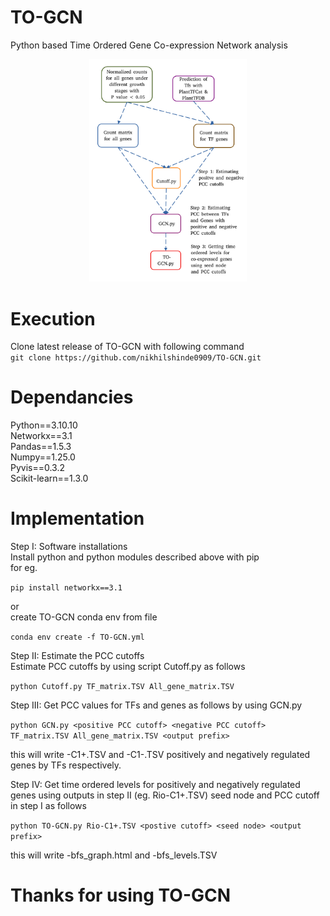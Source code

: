 # TO-GCN
Python based Time Ordered Gene Co-expression Network analysis
<p align="center">
  <img src="https://github.com/nikhilshinde0909/TO-GCN/blob/main/workflow.png" width=50% height=10%>
</p>


# Execution
Clone latest release of TO-GCN with following command \
```git clone https://github.com/nikhilshinde0909/TO-GCN.git```

# Dependancies
Python==3.10.10 \
Networkx==3.1 \
Pandas==1.5.3 \
Numpy==1.25.0 \
Pyvis==0.3.2 \
Scikit-learn==1.3.0 

# Implementation

Step I: Software installations \
Install python and python modules described above with pip \
for eg.

```pip install networkx==3.1```

or \
create TO-GCN conda env from file

```conda env create -f TO-GCN.yml```

Step II: Estimate the PCC cutoffs \
Estimate PCC cutoffs by using script Cutoff.py as follows

```python Cutoff.py TF_matrix.TSV All_gene_matrix.TSV```

Step III: Get PCC values for TFs and genes as follows by using GCN.py 

```python GCN.py <positive PCC cutoff> <negative PCC cutoff> TF_matrix.TSV All_gene_matrix.TSV <output prefix>```

this will write <output prefix>-C1+.TSV and <output prefix>-C1-.TSV positively and negatively regulated genes by TFs respectively. 

Step IV: Get time ordered levels for positively and negatively regulated genes using outputs in step II (eg. Rio-C1+.TSV) seed node and PCC cutoff in step I as follows

```python TO-GCN.py Rio-C1+.TSV <postive cutoff> <seed node> <output prefix>```

this will write <output prefix>-bfs_graph.html and <output prefix>-bfs_levels.TSV

# Thanks for using TO-GCN 
